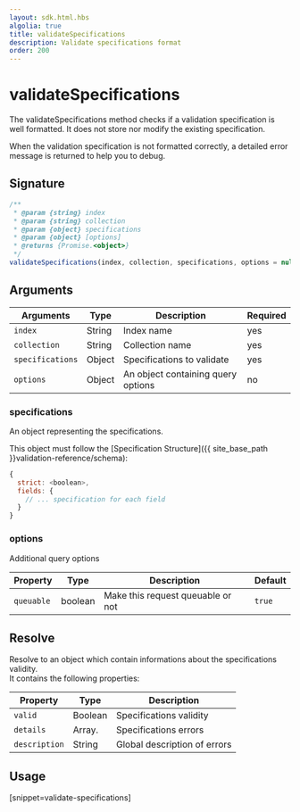 ```yaml
---
layout: sdk.html.hbs
algolia: true
title: validateSpecifications
description: Validate specifications format
order: 200
---
```


# validateSpecifications

The validateSpecifications method checks if a validation specification is well formatted. It does not store nor modify the existing specification.  

When the validation specification is not formatted correctly, a detailed error message is returned to help you to debug.

## Signature

```javascript
/**
 * @param {string} index
 * @param {string} collection
 * @param {object} specifications
 * @param {object} [options]
 * @returns {Promise.<object>}
 */
validateSpecifications(index, collection, specifications, options = null)
```

## Arguments

| Arguments    | Type    | Description | Required
|--------------|---------|-------------|----------
| ``index`` | String | Index name    | yes  |
| ``collection`` | String | Collection name    | yes  |
| ``specifications`` | Object | Specifications to validate  | yes  |
| ``options`` | Object | An object containing query options    | no  |

### **specifications**

An object representing the specifications.  

This object must follow the [Specification Structure]({{ site_base_path }}validation-reference/schema):

```js
{
  strict: <boolean>,
  fields: {
    // ... specification for each field
  }
}
```

### **options**

Additional query options

| Property   | Type    | Description                       | Default |
| ---------- | ------- | --------------------------------- | ------- |
| `queuable` | boolean | Make this request queuable or not | `true`  |

## Resolve

Resolve to an object which contain informations about the specifications validity.  
It contains the following properties:

| Property    | Type    | Description |
|--------------|---------|-------------|
| ``valid`` | Boolean | Specifications validity   |
| ``details`` | Array.<String> | Specifications errors    |
| ``description`` | String | Global description of errors    |

## Usage

[snippet=validate-specifications]
